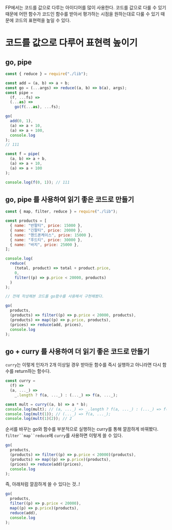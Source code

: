 FP에서는 코드를 값으로 다루는 아이디어를 많이 사용한다. 코드를 값으로 다룰 수 있기 때문에 어떤 함수가 코드인 함수를 받아서 평가하는 시점을 원하는대로 다룰 수 있기 때문에 코드의 표현력을 높일 수 있다.

# 코드를 값으로 다루어 표현력 높이기

## go, pipe

```javascript
const { reduce } = require("./lib");

const add = (a, b) => a + b;
const go = (...args) => reduce((a, b) => b(a), args);
const pipe =
  (f, ...fs) =>
  (...as) =>
    go(f(...as), ...fs);

go(
  add(0, 1),
  (a) => a + 10,
  (a) => a + 100,
  console.log
);
// 111

const f = pipe(
  (a, b) => a + b,
  (a) => a + 10,
  (a) => a + 100
);

console.log(f(0, 1)); // 111
```

## go, pipe 를 사용하여 읽기 좋은 코드로 만들기

```javascript
const { map, filter, reduce } = require("./lib");

const products = [
  { name: "반팔티", price: 15000 },
  { name: "긴팔티", price: 20000 },
  { name: "핸드폰케이스", price: 15000 },
  { name: "후드티", price: 30000 },
  { name: "바지", price: 25000 },
];

console.log(
  reduce(
    (total, product) => total + product.price,
    0,
    filter((p) => p.price < 20000, products)
  )
);

// 전에 작성해본 코드를 go함수를 사용해서 구현해봤다.

go(
  products,
  (products) => filter((p) => p.price < 20000, products),
  (products) => map((p) => p.price, products),
  (prices) => reduce(add, prices),
  console.log
);
```

## go + curry 를 사용하여 더 읽기 좋은 코드로 만들기

`curry`는 이렇게 인자가 2개 이상일 경우 받아둔 함수를 즉시 실행하고 아니라면 다시 함수를 return하는 함수다.

```javascript
const curry =
  (f) =>
  (a, ..._) =>
    _.length ? f(a, ..._) : (..._) => f(a, ..._);

const mult = curry((a, b) => a * b);
console.log(mult); // (a, ..._) => _.length ? f(a, ..._) : (..._) => f(a, ..._);
console.log(mult(1)); // (..._) => f(a, ..._);
console.log(mult(1)(2)); // 2
```

순서를 바꾸는 go와 함수를 부분적으로 실행하는 curry를 통해 깔끔하게 바꿔봤다. ` filter``map``reduce `에 `curry`를 사용하면 이렇게 쓸 수 있다.

```javascript
go(
  products,
  (products) => filter((p) => p.price < 20000)(products),
  (products) => map((p) => p.price)(products),
  (prices) => reduce(add)(prices),
  console.log
);
```

즉, 아래처럼 깔끔하게 쓸 수 있다는 것..!

```javascript
go(
  products,
  filter((p) => p.price < 20000),
  map((p) => p.price)(products),
  reduce(add),
  console.log
);
```
